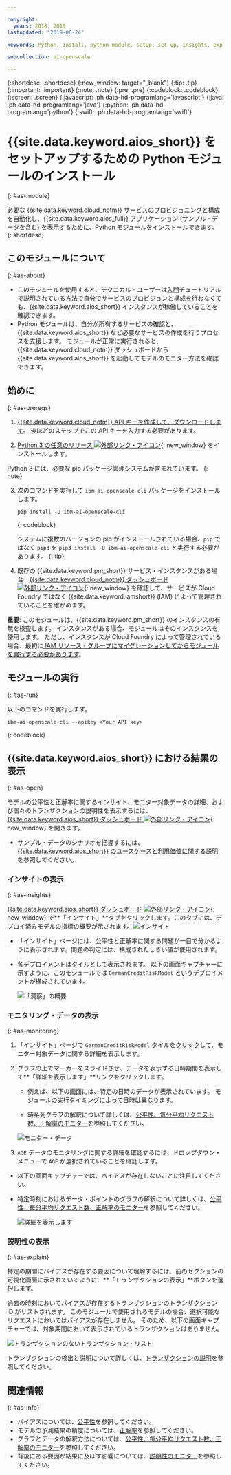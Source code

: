 ```yaml
---

copyright:
  years: 2018, 2019
lastupdated: "2019-06-24"

keywords: Python, install, python module, setup, set up, insights, explainability

subcollection: ai-openscale

---
```


{:shortdesc: .shortdesc}
{:new_window: target="_blank"}
{:tip: .tip}
{:important: .important}
{:note: .note}
{:pre: .pre}
{:codeblock: .codeblock}
{:screen: .screen}
{:javascript: .ph data-hd-programlang='javascript'}
{:java: .ph data-hd-programlang='java'}
{:python: .ph data-hd-programlang='python'}
{:swift: .ph data-hd-programlang='swift'}

# {{site.data.keyword.aios_short}} をセットアップするための Python モジュールのインストール
{: #as-module}

必要な {{site.data.keyword.cloud_notm}} サービスのプロビジョニングと構成を自動化し、{{site.data.keyword.aios_full}} アプリケーション (サンプル・データを含む) を表示するために、Python モジュールをインストールできます。
{: shortdesc}

## このモジュールについて
{: #as-about}

- このモジュールを使用すると、テクニカル・ユーザーは[入門](/docs/services/ai-openscale?topic=ai-openscale-gettingstarted)チュートリアルで説明されている方法で自分でサービスのプロビジョンと構成を行わなくても、{{site.data.keyword.aios_short}} インスタンスが稼働していることを確認できます。
- Python モジュールは、自分が所有するサービスの確認と、{{site.data.keyword.aios_short}} など必要なサービスの作成を行うプロセスを支援します。 モジュールが正常に実行されると、{{site.data.keyword.cloud_notm}} ダッシュボードから {{site.data.keyword.aios_short}} を起動してモデルのモニター方法を確認できます。

## 始めに
{: #as-prereqs}

1. [{{site.data.keyword.cloud_notm}} API キーを作成して、ダウンロードします](/docs/iam?topic=iam-userapikey#create_user_key)。 後ほどのステップでこの API キーを入力する必要があります。

2. [Python 3 の任意のリリース ![外部リンク・アイコン](../../icons/launch-glyph.svg "外部リンク・アイコン")](https://www.python.org/downloads/){: new_window} をインストールします。

  Python 3 には、必要な pip パッケージ管理システムが含まれています。
  {: note}

3. 次のコマンドを実行して `ibm-ai-openscale-cli` パッケージをインストールします。

    ```
    pip install -U ibm-ai-openscale-cli
    ```
    {: codeblock}

    システムに複数のバージョンの pip がインストールされている場合、`pip` ではなく `pip3` を `pip3 install -U ibm-ai-openscale-cli` と実行する必要があります。
    {: tip}

4. 既存の {{site.data.keyword.pm_short}} サービス・インスタンスがある場合、[{{site.data.keyword.cloud_notm}} ダッシュボード ![外部リンク・アイコン](../../icons/launch-glyph.svg "外部リンク・アイコン")](https://{DomainName}){: new_window} を確認して、サービスが Cloud Foundry ではなく {{site.data.keyword.iamshort}} (IAM) によって管理されていることを確かめます。

  **重要**: このモジュールは、{{site.data.keyword.pm_short}} のインスタンスの有無を検査します。 インスタンスがある場合、モジュールはそのインスタンスを使用します。 ただし、インスタンスが Cloud Foundry によって管理されている場合、最初に[ IAM リソース・グループにマイグレーションしてからモジュールを実行する必要があります](/docs/resources?topic=resources-migrate#migrate)。

## モジュールの実行
{: #as-run}

以下のコマンドを実行します。

```
ibm-ai-openscale-cli --apikey <Your API key>
```
{: codeblock}

## {{site.data.keyword.aios_short}} における結果の表示
{: #as-open}

モデルの公平性と正解率に関するインサイト、モニター対象データの詳細、および個々のトランザクションの説明性を表示するには、[{{site.data.keyword.aios_short}} ダッシュボード ![外部リンク・アイコン](../../icons/launch-glyph.svg "外部リンク・アイコン")](https://aiopenscale.cloud.ibm.com/aiopenscale/){: new_window} を開きます。

- サンプル・データのシナリオを把握するには、[{{site.data.keyword.aios_short}} のユースケースと利用価値に関する説明](/docs/services/ai-openscale?topic=ai-openscale-gettingstarted#gs-use)を参照してください。

### インサイトの表示
{: #as-insights}

[{{site.data.keyword.aios_short}} ダッシュボード ![外部リンク・アイコン](../../icons/launch-glyph.svg "外部リンク・アイコン")](https://aiopenscale.cloud.ibm.com/aiopenscale/){: new_window} で**「インサイト」**タブをクリックします。このタブには、デプロイ済みモデルの指標の概要が示されます。![インサイト](images/insight-dash-tab.png)

- 「インサイト」ページには、公平性と正解率に関する問題が一目で分かるように表示されます。問題の判定には、構成されたしきい値が使用されます。

- 各デプロイメントはタイルとして表示されます。 以下の画面キャプチャーに示すように、このモジュールでは `GermanCreditRiskModel` というデプロイメントが構成されています。

  ![「洞察」の概要](images/setup01-0206.png)

### モニタリング・データの表示
{: #as-monitoring}

1. 「インサイト」ページで `GermanCreditRiskModel` タイルをクリックして、モニター対象データに関する詳細を表示します。
2. グラフの上でマーカーをスライドさせ、データを表示する日時期間を表示して**「詳細を表示します」**リンクをクリックします。

   - 例えば、以下の画面には、特定の日時のデータが表示されています。 モジュールの実行タイミングによって日時は異なります。

   - 時系列グラフの解釈について詳しくは、[公平性、毎分平均リクエスト数、正解率のモニター](/docs/services/ai-openscale?topic=ai-openscale-it-ov)を参照してください。

    ![モニター・データ](images/setup02-0206.png)

3. `AGE` データのモニタリングに関する詳細を確認するには、ドロップダウン・メニューで `AGE` が選択されていることを確認します。

  - 以下の画面キャプチャーでは、バイアスが存在しないことに注目してください。

  - 特定時刻におけるデータ・ポイントのグラフの解釈について詳しくは、[公平性、毎分平均リクエスト数、正解率のモニター](/docs/services/ai-openscale?topic=ai-openscale-it-ov#it-intp)を参照してください。

    ![詳細を表示します](images/setup03-0206.png)

### 説明性の表示
{: #as-explain}

特定の期間にバイアスが存在する要因について理解するには、前のセクションの可視化画面に示されているように、**「トランザクションの表示」**ボタンを選択します。

過去の時刻においてバイアスが存在するトランザクションのトランザクション ID がリストされます。 このモジュールで使用されるモデルの場合、選択可能なリクエストにおいてはバイアスが存在しません。 そのため、以下の画面キャプチャーでは、対象期間において表示されているトランザクションはありません。

  ![トランザクションのないトランザクション・リスト](images/setup06-0206.png)

トランザクションの検出と説明について詳しくは、[トランザクションの説明](/docs/services/ai-openscale?topic=ai-openscale-ie-ov#ie-view)を参照してください。

## 関連情報
{: #as-info}

- バイアスについては、[公平性](/docs/services/ai-openscale?topic=ai-openscale-mf-monitor)を参照してください。
- モデルの予測結果の精度については、[正解率](/docs/services/ai-openscale?topic=ai-openscale-acc-monitor)を参照してください。
- グラフとデータの解釈方法については、[公平性、毎分平均リクエスト数、正解率のモニター](/docs/services/ai-openscale?topic=ai-openscale-it-ov)を参照してください。
- 背後にある要因が結果に及ぼす影響については、[説明性のモニター](/docs/services/ai-openscale?topic=ai-openscale-ie-ov)を参照してください。
